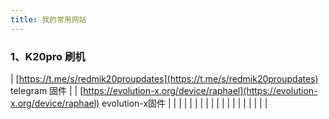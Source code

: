 ```yaml
---
title: 我的常用网站
---
```




### 1、K20pro 刷机

| [https://t.me/s/redmik20proupdates](https://t.me/s/redmik20proupdates)  telegram 固件 |
| [https://evolution-x.org/device/raphael](https://evolution-x.org/device/raphael) evolution-x固件 |
|                                                              |
|                                                              |
|                                                              |
|                                                              |
|                                                              |
|                                                              |
|                                                              |
|                                                              |
|                                                              |

